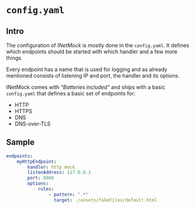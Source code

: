 # `config.yaml`

## Intro

The configuration of _INetMock_ is mostly done in the `config.yaml`. It defines which endpoints should be started with
which handler and a few more things.

Every endpoint has a name that is used for logging and as already mentioned consists of listening IP and port, the
handler and its options.

INetMock comes with _"Batteries included"_ and ships with a basic `config.yaml` that defines a basic set of endpoints
for:

* HTTP
* HTTPS
* DNS
* DNS-over-TLS

## Sample

```yml
endpoints:
    myHttpEndpoint:
        handler: http_mock
        listenAddress: 127.0.0.1
        port: 8080
        options:
            rules:
                - pattern: ".*"
                  target: ./assets/fakeFiles/default.html
```